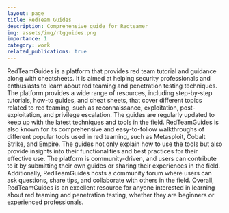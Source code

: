 ```yaml
---
layout: page
title: RedTeam Guides
description: Comprehensive guide for Redteamer
img: assets/img/rtgguides.png
importance: 1
category: work
related_publications: true
---
```


RedTeamGuides is a platform that provides red team tutorial and guidance along with cheatsheets. It is aimed at helping security professionals and enthusiasts to learn about red teaming and penetration testing techniques.
The platform provides a wide range of resources, including step-by-step tutorials, how-to guides, and cheat sheets, that cover different topics related to red teaming, such as reconnaissance, exploitation, post-exploitation, and privilege escalation. The guides are regularly updated to keep up with the latest techniques and tools in the field.
RedTeamGuides is also known for its comprehensive and easy-to-follow walkthroughs of different popular tools used in red teaming, such as Metasploit, Cobalt Strike, and Empire. The guides not only explain how to use the tools but also provide insights into their functionalities and best practices for their effective use.
The platform is community-driven, and users can contribute to it by submitting their own guides or sharing their experiences in the field. Additionally, RedTeamGuides hosts a community forum where users can ask questions, share tips, and collaborate with others in the field.
Overall, RedTeamGuides is an excellent resource for anyone interested in learning about red teaming and penetration testing, whether they are beginners or experienced professionals.

